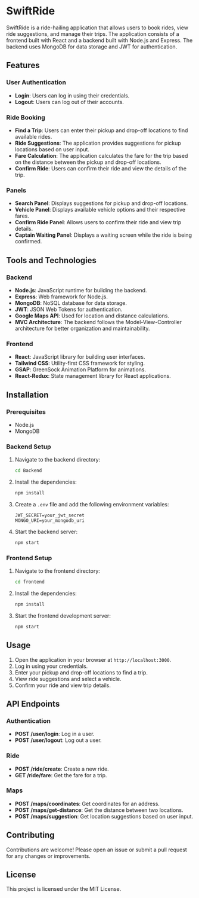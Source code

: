 # SwiftRide

SwiftRide is a ride-hailing application that allows users to book rides, view ride suggestions, and manage their trips. The application consists of a frontend built with React and a backend built with Node.js and Express. The backend uses MongoDB for data storage and JWT for authentication.

## Features

### User Authentication
- **Login**: Users can log in using their credentials.
- **Logout**: Users can log out of their accounts.

### Ride Booking
- **Find a Trip**: Users can enter their pickup and drop-off locations to find available rides.
- **Ride Suggestions**: The application provides suggestions for pickup locations based on user input.
- **Fare Calculation**: The application calculates the fare for the trip based on the distance between the pickup and drop-off locations.
- **Confirm Ride**: Users can confirm their ride and view the details of the trip.

### Panels
- **Search Panel**: Displays suggestions for pickup and drop-off locations.
- **Vehicle Panel**: Displays available vehicle options and their respective fares.
- **Confirm Ride Panel**: Allows users to confirm their ride and view trip details.
- **Captain Waiting Panel**: Displays a waiting screen while the ride is being confirmed.

## Tools and Technologies

### Backend
- **Node.js**: JavaScript runtime for building the backend.
- **Express**: Web framework for Node.js.
- **MongoDB**: NoSQL database for data storage.
- **JWT**: JSON Web Tokens for authentication.
- **Google Maps API**: Used for location and distance calculations.
- **MVC Architecture**: The backend follows the Model-View-Controller architecture for better organization and maintainability.

### Frontend
- **React**: JavaScript library for building user interfaces.
- **Tailwind CSS**: Utility-first CSS framework for styling.
- **GSAP**: GreenSock Animation Platform for animations.
- **React-Redux**: State management library for React applications.

## Installation

### Prerequisites
- Node.js
- MongoDB

### Backend Setup
1. Navigate to the backend directory:
   ```bash
   cd Backend
   ```
2. Install the dependencies:
   ```bash
   npm install
   ```
3. Create a `.env` file and add the following environment variables:
   ```env
   JWT_SECRET=your_jwt_secret
   MONGO_URI=your_mongodb_uri
   ```
4. Start the backend server:
   ```bash
   npm start
   ```

### Frontend Setup
1. Navigate to the frontend directory:
   ```bash
   cd frontend
   ```
2. Install the dependencies:
   ```bash
   npm install
   ```
3. Start the frontend development server:
   ```bash
   npm start
   ```

## Usage

1. Open the application in your browser at `http://localhost:3000`.
2. Log in using your credentials.
3. Enter your pickup and drop-off locations to find a trip.
4. View ride suggestions and select a vehicle.
5. Confirm your ride and view trip details.

## API Endpoints

### Authentication
- **POST /user/login**: Log in a user.
- **POST /user/logout**: Log out a user.

### Ride
- **POST /ride/create**: Create a new ride.
- **GET /ride/fare**: Get the fare for a trip.

### Maps
- **POST /maps/coordinates**: Get coordinates for an address.
- **POST /maps/get-distance**: Get the distance between two locations.
- **POST /maps/suggestion**: Get location suggestions based on user input.

## Contributing

Contributions are welcome! Please open an issue or submit a pull request for any changes or improvements.

## License

This project is licensed under the MIT License.

